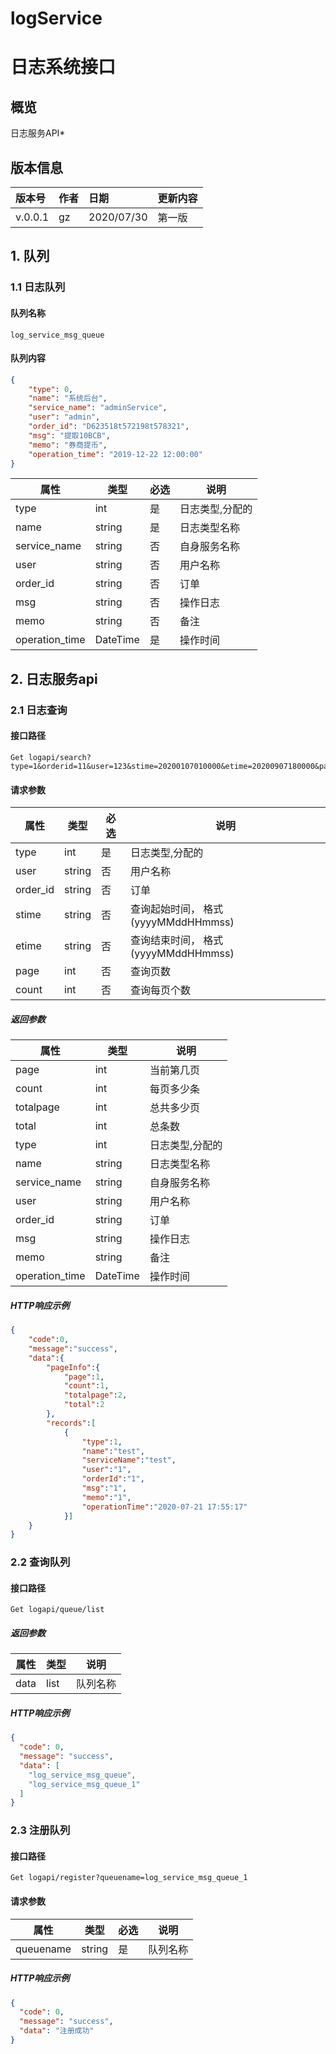 # logService
# 日志系统接口


## 概览
日志服务API*


## 版本信息
| 版本号  | 作者 | 日期       | 更新内容               |
| :------ | :--- | :--------- | :--------------------- |
| v.0.0.1 | gz   | 2020/07/30 | 第一版                 |

## 1. 队列

### 1.1 日志队列

#### 队列名称
```
log_service_msg_queue
```
#### 队列内容

```json
{
	"type": 0,
	"name": "系统后台",
	"service_name": "adminService",
	"user": "admin",
	"order_id": "D623518t572198t578321",
	"msg": "提取10BCB",
	"memo": "券商提币",
	"operation_time": "2019-12-22 12:00:00"
}
```


| 属性           | 类型     | 必选 | 说明            |
| -------------- | -------- | ---- | --------------- |
| type           | int      | 是   | 日志类型,分配的 |
| name           | string   | 是   | 日志类型名称    |
| service_name   | string   | 否   | 自身服务名称    |
| user           | string   | 否   | 用户名称        |
| order_id       | string   | 否   | 订单            |
| msg            | string   | 否   | 操作日志        |
| memo           | string   | 否   | 备注            |
| operation_time | DateTime | 是   | 操作时间        |


## 2. 日志服务api

### 2.1 日志查询

#### 接口路径
```
Get logapi/search?type=1&orderid=11&user=123&stime=20200107010000&etime=20200907180000&page=1&count=1
```
#### 请求参数


| 属性     | 类型   | 必选 | 说明                                |
| -------- | ------ | ---- | ----------------------------------- |
| type     | int    | 是   | 日志类型,分配的                     |
| user     | string | 否   | 用户名称                            |
| order_id | string | 否   | 订单                                |
| stime    | string | 否   | 查询起始时间， 格式(yyyyMMddHHmmss) |
| etime    | string | 否   | 查询结束时间， 格式(yyyyMMddHHmmss) |
| page     | int    | 否   | 查询页数                            |
| count    | int    | 否   | 查询每页个数                        |


##### 返回参数


| 属性           | 类型     | 说明            |
| -------------- | -------- | --------------- |
| page           | int      | 当前第几页      |
| count          | int      | 每页多少条      |
| totalpage      | int      | 总共多少页      |
| total          | int      | 总条数          |
| type           | int      | 日志类型,分配的 |
| name           | string   | 日志类型名称    |
| service_name   | string   | 自身服务名称    |
| user           | string   | 用户名称        |
| order_id       | string   | 订单            |
| msg            | string   | 操作日志        |
| memo           | string   | 备注            |
| operation_time | DateTime | 操作时间        |


##### HTTP响应示例

```json
{
    "code":0,
    "message":"success",
    "data":{
        "pageInfo":{
            "page":1,
            "count":1,
            "totalpage":2,
            "total":2
        },
        "records":[
            {
                "type":1,
                "name":"test",
                "serviceName":"test",
                "user":"1",
                "orderId":"1",
                "msg":"1",
                "memo":"1",
                "operationTime":"2020-07-21 17:55:17"
            }]
    }
}

```

### 2.2 查询队列

#### 接口路径
```
Get logapi/queue/list
```

##### 返回参数


| 属性           | 类型     | 说明            |
| -------------- | -------- | --------------- |
| data           | list     | 队列名称        |


##### HTTP响应示例

```json
{
  "code": 0, 
  "message": "success", 
  "data": [
    "log_service_msg_queue", 
    "log_service_msg_queue_1"
  ]
}

```

### 2.3 注册队列

#### 接口路径
```
Get logapi/register?queuename=log_service_msg_queue_1
```
#### 请求参数


| 属性      | 类型   | 必选 | 说明     |
| --------- | ------ | ---- | -------- |
| queuename | string | 是   | 队列名称 |


##### HTTP响应示例

```json
{
  "code": 0, 
  "message": "success", 
  "data": "注册成功"
}

```
